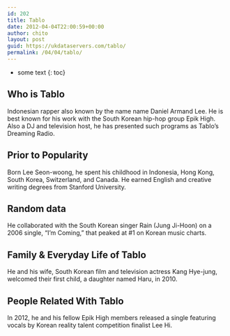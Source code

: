 ```yaml
---
id: 202
title: Tablo
date: 2012-04-04T22:00:59+00:00
author: chito
layout: post
guid: https://ukdataservers.com/tablo/
permalink: /04/04/tablo/
---
```


* some text
{: toc}


## Who is  Tablo
                  
                  
                  
Indonesian rapper also known by the name name Daniel Armand Lee. He is best known for his work with the South Korean hip-hop group Epik High. Also a DJ and television host, he has presented such programs as Tablo&#8217;s Dreaming Radio.
                  
                
                
                
## Prior to Popularity 
                  
                  
                  
Born Lee Seon-woong, he spent his childhood in Indonesia, Hong Kong, South Korea, Switzerland, and Canada. He earned English and creative writing degrees from Stanford University.
                  
                
                
                
## Random data 
                  
                  
                  
He collaborated with the South Korean singer Rain (Jung Ji-Hoon) on a 2006 single, &#8220;I&#8217;m Coming,&#8221; that peaked at #1 on Korean music charts.
                  
                
                
                
## Family & Everyday Life of Tablo
                  
                  
                  
He and his wife, South Korean film and television actress Kang Hye-jung, welcomed their first child, a daughter named Haru, in 2010.
                  
                
                
                
## People Related With  Tablo
                  
                  
                  
In 2012, he and his fellow Epik High members released a single featuring vocals by Korean reality talent competition finalist Lee Hi.
                  
                
              
            
          
          
          
    
    
  
